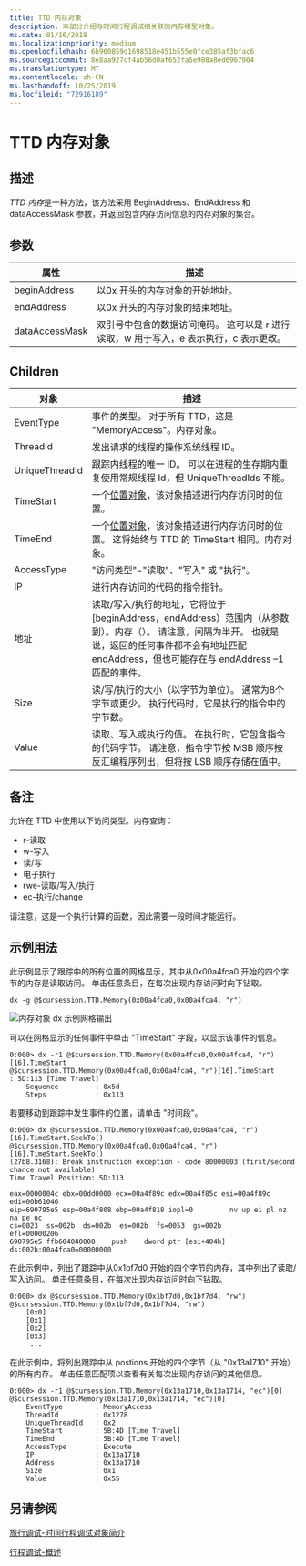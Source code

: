 ```yaml
---
title: TTD 内存对象
description: 本部分介绍与时间行程调试相关联的内存模型对象。
ms.date: 01/16/2018
ms.localizationpriority: medium
ms.openlocfilehash: 6b960859d1698518e451b555e0fce385af3bfac6
ms.sourcegitcommit: 8e8aa927cf4ab56d0af652fa5e988a8ed6967904
ms.translationtype: MT
ms.contentlocale: zh-CN
ms.lasthandoff: 10/25/2019
ms.locfileid: "72916189"
---
```

# <a name="ttd-memory-objects"></a>TTD 内存对象

## <a name="description"></a>描述
*TTD 内存*是一种方法，该方法采用 BeginAddress、EndAddress 和 dataAccessMask 参数，并返回包含内存访问信息的内存对象的集合。

## <a name="parameters"></a>参数

| 属性 | 描述 |
| --- | --- |
| beginAddress | 以0x 开头的内存对象的开始地址。|
| endAddress| 以0x 开头的内存对象的结束地址。|
| dataAccessMask |双引号中包含的数据访问掩码。 这可以是 r 进行读取，w 用于写入，e 表示执行，c 表示更改。 |


## <a name="children"></a>Children

| 对象      | 描述 |
| ----------- | ----------- |
| EventType  |  事件的类型。 对于所有 TTD，这是 "MemoryAccess"。内存对象。 |
| ThreadId   |  发出请求的线程的操作系统线程 ID。 |
| UniqueThreadId |   跟踪内线程的唯一 ID。 可以在进程的生存期内重复使用常规线程 Id，但 UniqueThreadIds 不能。 |
| TimeStart | 一个[位置对象](time-travel-debugging-position-objects.md)，该对象描述进行内存访问时的位置。 |
| TimeEnd | 一个[位置对象](time-travel-debugging-position-objects.md)，该对象描述进行内存访问时的位置。 这将始终与 TTD 的 TimeStart 相同。内存对象。
| AccessType |  "访问类型"-"读取"、"写入" 或 "执行"。 |
| IP         |  进行内存访问的代码的指令指针。 |
| 地址    |  读取/写入/执行的地址，它将位于 [beginAddress，endAddress）范围内（从参数到）。内存（）。  请注意，间隔为半开。  也就是说，返回的任何事件都不会有地址匹配 endAddress，但也可能存在与 endAddress –1匹配的事件。|
| Size       |  读/写/执行的大小（以字节为单位）。 通常为8个字节或更少。 执行代码时，它是执行的指令中的字节数。 |
| Value   | 读取、写入或执行的值。 在执行时，它包含指令的代码字节。 请注意，指令字节按 MSB 顺序按反汇编程序列出，但将按 LSB 顺序存储在值中。 |


## <a name="remarks"></a>备注

允许在 TTD 中使用以下访问类型。内存查询：

-   r-读取
-   w-写入
-   读/写
-   电子执行
-   rwe-读取/写入/执行
-   ec-执行/change

请注意，这是一个执行计算的函数，因此需要一段时间才能运行。 


## <a name="example-usage"></a>示例用法

此示例显示了跟踪中的所有位置的网格显示，其中从0x00a4fca0 开始的四个字节的内存是读取访问。 单击任意条目，在每次出现内存访问时向下钻取。

```dbgcmd
dx -g @$cursession.TTD.Memory(0x00a4fca0,0x00a4fca4, "r")
```

![内存对象 dx 示例网格输出](images/ttd-time-travel-memory-object-dx-output.png) 

可以在网格显示的任何事件中单击 "TimeStart" 字段，以显示该事件的信息。 

```dbgcmd
0:000> dx -r1 @$cursession.TTD.Memory(0x00a4fca0,0x00a4fca4, "r")[16].TimeStart
@$cursession.TTD.Memory(0x00a4fca0,0x00a4fca4, "r")[16].TimeStart                 : 5D:113 [Time Travel]
    Sequence         : 0x5d
    Steps            : 0x113
```

若要移动到跟踪中发生事件的位置，请单击 "时间段"。

```dbgcmd
0:000> dx @$cursession.TTD.Memory(0x00a4fca0,0x00a4fca4, "r")[16].TimeStart.SeekTo()
@$cursession.TTD.Memory(0x00a4fca0,0x00a4fca4, "r")[16].TimeStart.SeekTo()
(27b8.3168): Break instruction exception - code 80000003 (first/second chance not available)
Time Travel Position: 5D:113

eax=0000004c ebx=00dd0000 ecx=00a4f89c edx=00a4f85c esi=00a4f89c edi=00b61046
eip=690795e5 esp=00a4f808 ebp=00a4f818 iopl=0         nv up ei pl nz na pe nc
cs=0023  ss=002b  ds=002b  es=002b  fs=0053  gs=002b             efl=00000206
690795e5 ffb604040000    push    dword ptr [esi+404h] ds:002b:00a4fca0=00000000
```

在此示例中，列出了跟踪中从0x1bf7d0 开始的四个字节的内存，其中列出了读取/写入访问。 单击任意条目，在每次出现内存访问时向下钻取。

```dbgcmd
0:000> dx @$cursession.TTD.Memory(0x1bf7d0,0x1bf7d4, "rw")
@$cursession.TTD.Memory(0x1bf7d0,0x1bf7d4, "rw")                
    [0x0]           
    [0x1]           
    [0x2]           
    [0x3]           
     ...
```
在此示例中，将列出跟踪中从 postions 开始的四个字节（从 "0x13a1710" 开始）的所有内存。 单击任意匹配项以查看有关每次出现内存访问的其他信息。  

```dbgcmd
0:000> dx -r1 @$cursession.TTD.Memory(0x13a1710,0x13a1714, "ec")[0]
@$cursession.TTD.Memory(0x13a1710,0x13a1714, "ec")[0]                
    EventType        : MemoryAccess
    ThreadId         : 0x1278
    UniqueThreadId   : 0x2
    TimeStart        : 5B:4D [Time Travel]
    TimeEnd          : 5B:4D [Time Travel]
    AccessType       : Execute
    IP               : 0x13a1710
    Address          : 0x13a1710
    Size             : 0x1
    Value            : 0x55
```

## <a name="see-also"></a>另请参阅

[旅行调试-时间行程调试对象简介](time-travel-debugging-object-model.md)

[行程调试-概述](time-travel-debugging-overview.md)

